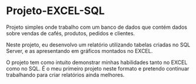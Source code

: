 # Projeto-EXCEL-SQL

Projeto simples onde trabalho com um banco de dados que contém dados sobre vendas de cafés, produtos, pedidos e clientes.

Neste projeto, eu desenvolvo um relatório utilizando tabelas criadas no SQL Server, e as apresentando em gráficos montados no EXCEL.

O projeto tem como intuito demonstrar minhas habilidades tanto no EXCEL como no SQL. É o meu primeiro projeto neste formato e pretendo continuar trabalhando para criar relatórios ainda melhores.
